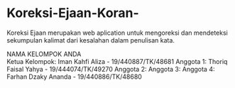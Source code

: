 # Koreksi-Ejaan-Koran-
Koreksi Ejaan merupakan web aplication untuk mengoreksi dan mendeteksi sekumpulan kalimat dari kesalahan dalam penulisan kata.

NAMA KELOMPOK ANDA <br/>
Ketua Kelompok: Iman Kahfi Aliza - 19/440887/TK/48681
Anggota 1: Thoriq Faisal Yahya - 19/444074/TK/49270
Anggota 2: 
Anggota 3: 
Anggota 4: Farhan Dzaky Ananda - 19/440886/TK/48680
